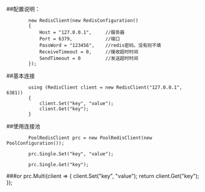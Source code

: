 
##配置说明：

            new RedisClient(new RedisConfiguration()
            {
                Host = "127.0.0.1",     //服务器
                Port = 6379,            //端口
                PassWord = "123456",    //redis密码，没有则不填
                ReceiveTimeout = 0,     //接收超时时间
                SendTimeout = 0         //发送超时时间
            });

##基本连接


            using (RedisClient client = new RedisClient("127.0.0.1", 6381))
            {
                client.Set("key", "value");
                client.Get("key");
            }



##使用连接池


            PoolRedisClient prc = new PoolRedisClient(new PoolConfiguration());
    
            prc.Single.Set("key", "value");

            prc.Single.Get("key");
###or
            prc.Multi(client =>
            {
                client.Set("key", "value");
                return client.Get("key");
            });
    
       
           


